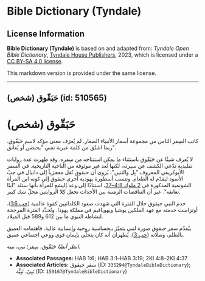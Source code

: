 # Bible Dictionary (Tyndale)

## License Information

**Bible Dictionary (Tyndale)** is based on and adapted from: _Tyndale Open Bible Dictionary_, [Tyndale House Publishers](https://tyndaleopenresources.com/), 2023, which is licensed under a [CC BY-SA 4.0 license](https://creativecommons.org/licenses/by-sa/4.0/legalcode.en).

This markdown version is provided under the same license.



--------------------------------

## حَبَقّوق (شخص) (id: 510565)

حَبَقّوق (شخص)
==============

كاتب السِفر الثامن من مجموعة أسفار الأنبياء الصغار. لم يُعرَف معنى مؤكد لاسم حَبَقّوق. ربما اشتُق من كلمة عبرية تعني "يحتضن أو يُعانق".

لا يُعرف شيئًا عن حَبَقّوق باستثناء ما يمكن استنتاجه من سِفره. وقد ظهرت عدة روايات تقليدية تدّعي الكشف عن سيرته، لكنها تُعد غير موثوقة من الناحية التاريخية. في السفر الأبوكريفي المعروف "بِل والتنين"، يُروى أن حبقوق نُقل معجزياً إلى دانيال في جبّ الأسود ليقدّم له الطعام. وتنسب أسطورة يهودية أخرى حبقوق إلى كونه ابن المرأة الشونمية المذكورة في [2 ملوك 4:8–37](https://ref.ly/2Kgs4:8-2Kgs4:37)، استنادًا إلى وعد إليشع للمرأة بأنها ستلد "ابنًا تعانقه". غير أن التناقضات الزمنية بين الأحداث تجعل كِلا الروايتين محلّ شك كبير.

خدم النبي حبقوق خلال الفترة التي شهدت صعود الكلدانيين كقوة عالمية ([حب 1:6](https://ref.ly/Hab1:6))، أوتزامنت خدمته مع عهد الملكين يوشيا ويهوياقيم في مملكة يهوذا. وتُحدَّد الفترة المرجحة لنشاطه النبوي ما بين 612 و589 قبل الميلاد.

ييُقدّم سفر حبقوق صورة لنبي يتميّز بـحساسية روحية وإنسانية عالية. فاهتمامه العميق بالظلم، وصلاته ([حب 3](https://ref.ly/Hab3:1-Hab3:19))، يُظهران أنه كان يتحلّى بإيمان قوي ووعي اجتماعي عميق.

*انظر أيضًا* حَبَقّوق، سِفر؛ نبي، نبية.

* **Associated Passages:** HAB 1:6; HAB 3:1–HAB 3:19; 2KI 4:8–2KI 4:37
* **Associated Articles:** سفر حبقوق (ID: `335294@TyndaleBibleDictionary`); نَبِيّ، نَبِيَّة (ID: `159167@TyndaleBibleDictionary`)

